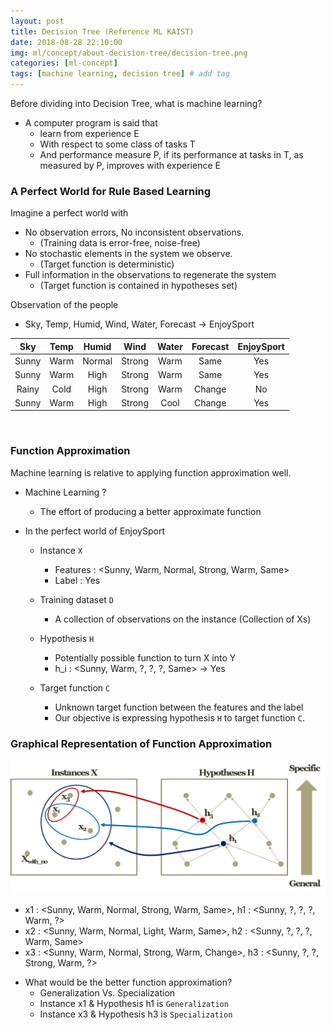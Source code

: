 ```yaml
---
layout: post
title: Decision Tree (Reference ML KAIST)
date: 2018-08-28 22:10:00
img: ml/concept/about-decision-tree/decision-tree.png
categories: [ml-concept] 
tags: [machine learning, decision tree] # add tag
---
```


Before dividing into Decision Tree, what is machine learning? <br>
+ A computer program is said that
    - learn from experience E
    - With respect to some class of tasks T
    - And performance measure P, if its performance at tasks in T, as measured by P, improves with experience E
    
  

### A Perfect World for Rule Based Learning   

Imagine a perfect world with
+ No observation errors, No inconsistent observations.
    - (Training data is error-free, noise-free)
+ No stochastic elements in the system we observe.
    - (Target function is deterministic)
+ Full information in the observations to regenerate the system
    - (Target function is contained in hypotheses set)
    
Observation of the people
+ Sky, Temp, Humid, Wind, Water, Forecast → EnjoySport

|  Sky  | Temp |  Humid |  Wind  | Water | Forecast | EnjoySport |
|:-----:|:----:|:------:|:------:|:-----:|:-------:|:----------:|
| Sunny | Warm | Normal | Strong |  Warm |   Same  |     Yes    |
| Sunny | Warm |  High  | Strong |  Warm |   Same  |     Yes    |
| Rainy | Cold |  High  | Strong |  Warm |  Change |     No     |
| Sunny | Warm |  High  | Strong |  Cool |  Change |     Yes    |

<br>

### Function Approximation

Machine learning is relative to applying function approximation well.

+ Machine Learning ?
    - The effort of producing a better approximate function

+ In the perfect world of EnjoySport
    - Instance `X` <br>
        - Features : <Sunny, Warm, Normal, Strong, Warm, Same>
        - Label : Yes
        
    - Training dataset `D` <br>
        - A collection of observations on the instance (Collection of Xs)
        
    - Hypothesis `H` <br>
        - Potentially possible function to turn X into Y
        - h_i : <Sunny, Warm, ?, ?, ?, Same> → Yes
    
    - Target function `C` <br>
        - Unknown target function between the features and the label
        - Our objective is expressing hypothesis `H` to target function `C`.
        
        
### Graphical Representation of Function Approximation

![1](../assets/img/ml/concept/about-decision-tree/graphic.png)

- x1 : <Sunny, Warm, Normal, Strong, Warm, Same>, h1 : <Sunny, ?, ?, ?, Warm, ?> <br>
- x2 : <Sunny, Warm, Normal, Light, Warm, Same>, h2 : <Sunny, ?, ?, ?, Warm, Same> <br>
- x3 : <Sunny, Warm, Normal, Strong, Warm, Change>, h3 : <Sunny, ?, ?, Strong, Warm, ?>

+ What would be the better function approximation?
    - Generalization Vs. Specialization
    - Instance x1 & Hypothesis h1 is `Generalization`
    - Instance x3 & Hypothesis h3 is `Specialization`